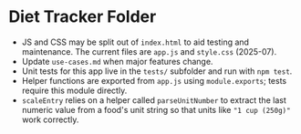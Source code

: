 # Diet Tracker Folder
- JS and CSS may be split out of `index.html` to aid testing and maintenance. The current files are `app.js` and `style.css` (2025-07).
- Update `use-cases.md` when major features change.
- Unit tests for this app live in the `tests/` subfolder and run with `npm test`.
- Helper functions are exported from `app.js` using `module.exports`; tests require this module directly.
- `scaleEntry` relies on a helper called `parseUnitNumber` to extract the last
  numeric value from a food's unit string so that units like `"1 cup (250g)"`
  work correctly.
